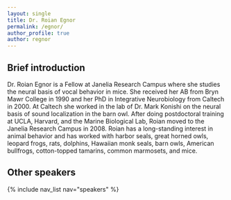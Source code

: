 ```yaml
---
layout: single
title: Dr. Roian Egnor
permalink: /egnor/
author_profile: true
author: regnor
---
```


## Brief introduction
Dr. Roian Egnor is a Fellow at Janelia Research Campus where she studies the neural basis of vocal behavior in mice. She received her AB from Bryn Mawr College in 1990 and her PhD in Integrative Neurobiology from Caltech in 2000. At Caltech she worked in the lab of Dr. Mark Konishi on the neural basis of sound localization in the barn owl. After doing postdoctoral training at UCLA, Harvard, and the Marine Biological Lab, Roian moved to the Janelia Research Campus in 2008. Roian has a long-standing interest in animal behavior and has worked with harbor seals, great horned owls, leopard frogs, rats, dolphins, Hawaiian monk seals, barn owls, American bullfrogs, cotton-topped tamarins, common marmosets, and mice.

## Other speakers
{% include nav_list nav="speakers" %}